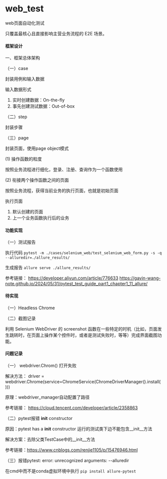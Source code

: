 # web_test
web页面自动化测试

只覆盖最核心且直接影响主营业务流程的 E2E 场景。

#### 框架设计

一、框架总体架构

（一）case

封装用例和输入数据

输入数据形式
1. 实时创建数据：On-the-fly
2. 事先创建测试数据：Out-of-box

（二）step

封装步骤

（三）page

封装页面，使用page object模式

(1) 操作函数的粒度

按照业务流程进行细化，登录、注册、查询作为一个函数使用

(2) 衔接两个操作函数之间的页面

按照业务流程，获得当前业务的执行页面，也就是初始页面

执行页面
1. 默认创建的页面
2. 上一个业务函数执行后的业务

#### 功能实现

（一）测试报告

执行代码 `pytest -m ./cases/selenium_web/test_selenium_web_form.py -s -q --alluredir=./allure_results/`

生成报告 `allure serve ./allure_results/`

参考链接：
https://developer.aliyun.com/article/776633
https://gavin-wang-note.github.io/2024/05/31/pytest_test_guide_part1_chapter1_11_allure/

#### 待实现

（一）Headless Chrome

（二）截图记录

利用 Selenium WebDriver 的 screenshot 函数在一些特定的时机（比如，页面发生跳转时，在页面上操作某个控件时，或者是测试失败时，等等）完成界面截图功能。

#### 问题记录

（一） webdriver.Chrom() 打开失败

解决方法： driver = webdriver.Chrome(service=ChromeService(ChromeDriverManager().install()))

原理：webdriver_manager自动配置了路径

参考链接：
https://cloud.tencent.com/developer/article/2358863

（二）pytest报错 __init__ constructor

原因：pytest has a __init__ constructor 运行的测试类下边不能包含__init__方法

解决方案：去除父类TestCase中的__init__方法

参考链接：https://www.cnblogs.com/renjie1105/p/15476946.html

（三）报错pytest: error: unrecognized arguments: --alluredir

在cmd中而不是conda虚拟环境中执行 `pip install allure-pytest`
